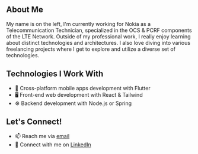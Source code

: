 ## About Me
My name is on the left, I'm currently working for Nokia as a Telecommunication Technician, specialized in the OCS & PCRF components of the LTE Network. Outside of my professional work, I really enjoy learning about distinct technologies and architectures. I also love diving into various freelancing projects where I get to explore and utilize a diverse set of technologies.

## Technologies I Work With
- 📱 Cross-platform mobile apps development with Flutter
- 🖥️ Front-end web development with React & Tailwind
- ⚙️ Backend development with Node.js or Spring

## Let's Connect!
- 📫 Reach me via [email](mailto:zaidbusiness@hotmail.com)
- 💼 Connect with me on [LinkedIn](https://www.linkedin.com/in/zaidev)
